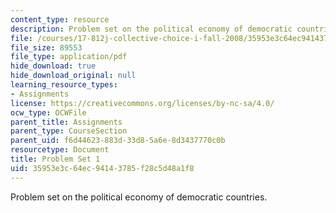 ```yaml
---
content_type: resource
description: Problem set on the political economy of democratic countries.
file: /courses/17-812j-collective-choice-i-fall-2008/35953e3c64ec94143785f28c5d48a1f8_pset1.pdf
file_size: 89553
file_type: application/pdf
hide_download: true
hide_download_original: null
learning_resource_types:
- Assignments
license: https://creativecommons.org/licenses/by-nc-sa/4.0/
ocw_type: OCWFile
parent_title: Assignments
parent_type: CourseSection
parent_uid: f6d44623-883d-33d8-5a6e-8d3437770c0b
resourcetype: Document
title: Problem Set 1
uid: 35953e3c-64ec-9414-3785-f28c5d48a1f8
---
```

Problem set on the political economy of democratic countries.
